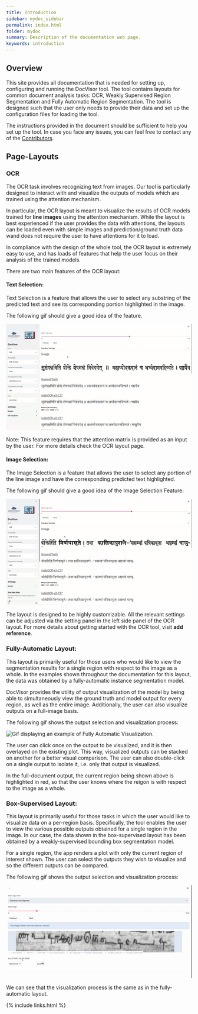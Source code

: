 ```yaml
---
title: Introduction
sidebar: mydoc_sidebar
permalink: index.html
folder: mydoc
summary: Description of the documentation web page.
keywords: introduction
---
```


## Overview

This site provides all documentation that is needed for setting up, configuring and running the DocVisor tool. The tool contains layouts for common document analysis tasks: OCR, Weakly Supervised Region Segmentation and Fully Automatic Region Segmentation. The tool is designed such that the user only needs to provide their data and set up the configuration files for loading the tool. 

The instructions provided in the document should be sufficient to help you set up the tool. In case you face any issues, you can feel free to contact any of the [Contributors](/icdar-visualizer/contributors.html).

## Page-Layouts

### OCR

The OCR task involves recognizing text from images. Our tool is particularly designed to interact with and visualize the outputs of models which are trained using the attention mechanism. 

In particular, the OCR layout is meant to visualize the results of OCR models trained for **line images** using the attention mechanism. While the layout is best experienced if the user provides the data with attentions, the layouts can be loaded even with simple images and prediction/ground truth data wand does not require the user to have attentions for it to load. 

In compliance with the design of the whole tool, the OCR layout is extremely easy to use, and has loads of features that help the user focus on their analysis of the trained models.

There are two main features of the OCR layout:

#### Text Selection:

Text Selection is a feature that allows the user to select any substring of the predicted text and see its corresponding portion highlighted in the image.

The following gif should give a good idea of the feature.

![Gif displaying an example of the Text Selection Process.](gifs/textSelectionExample.gif)

Note: This feature requires that the attention matrix is provided as an input by the user. For more details check the OCR layout page.


#### Image Selection:

The Image Selection is a feature that allows the user to select any portion of the line image and have the corresponding predicted text highlighted.

The following gif should give a good idea of the Image Selection Feature:

![Gif displaying an example of the Image Selection Process.](gifs/ImageSelectionExample.gif)


The layout is designed to be highly customizable. All the relevant settings can be adjusted via the setting panel in the left side panel of the OCR layout. For more details about getting started with the OCR tool, visit **add reference**.


### Fully-Automatic Layout:

This layout is primarily useful for those users who would like to view the segmentation results for a single region with respect to the image as a whole. In the examples shown throughout the documentation for this layout, the data was obtained by a fully-automatic instance segmentation model.

DocVisor provides the utility of output visualization of the model by being able to simultaneously view the ground truth and model output for every region, as well as the entire image. Additionally, the user can also visualize outputs on a full-image basis.

The following gif shows the output selection and visualization process:

![Gif displaying an example of Fully Automatic Visualization.](gifs/fully-automatic-layout.gif)

The user can click once on the output to be visualized, and it is then overlayed on the existing plot. This way, visualized outputs can be stacked on another for a better visual comparison. The user can also double-click on a single output to isolate it, i.e. only that output is visualized.

In the full-document output, the current region being shown above is highlighted in red, so that the user knows where the reigon is with respect to the image as a whole.




### Box-Supervised Layout:

This layout is primarily useful for those tasks in which the user would like to visualize data on a per-region basis. Specifically, the tool enables the user to view the various possible outputs obtained for a single region in the image. In our case, the data shown in the box-supervised layout has been obtained by a weakly-supervised bounding box segmentation model. 

For a single region, the app renders a plot with only the current region of interest shown. The user can select the outputs they wish to visualize and so the different outputs can be compared.

The following gif shows the output selection and visualization process:

![Gif displaying an example of Box Supervision Visualization.](gifs/box-layout.gif)

We can see that the visualization process is the same as in the fully-automatic layout.


{% include links.html %}
